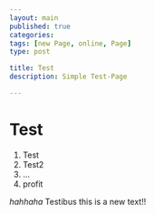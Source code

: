 ```yaml
---
layout: main
published: true
categories:
tags: [new Page, online, Page]
type: post

title: Test
description: Simple Test-Page

---
```


# Test

1. Test
2. Test2
3. ...
4. profit

*hahhaha*
Testibus
this is a new text!!